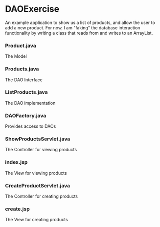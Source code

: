 # DAOExercise
An example application to show us a list of products, and allow the user to add a new product. For now, I am "faking" the database interaction functionality by writing a class that reads from and writes to an ArrayList.

### Product.java
The Model

### Products.java
The DAO Interface

### ListProducts.java
The DAO implementation

### DAOFactory.java
Provides access to DAOs

### ShowProductsServlet.java
The Controller for viewing products

### index.jsp
The View for viewing products

### CreateProductServlet.java
The Controller for creating products

### create.jsp
The View for creating products
